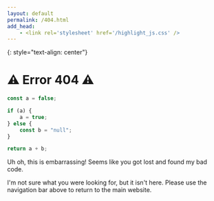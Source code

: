 ```yaml
---
layout: default
permalink: /404.html
add_head:
    - <link rel='stylesheet' href='/highlight_js.css' />
---
```


{: style="text-align: center"}
# ⚠️ Error 404 ⚠️

```js
const a = false;

if (a) {
    a = true;
} else {
    const b = "null";
}

return a + b;
```

Uh oh, this is embarrassing! Seems like you got lost and found my bad code.

I'm not sure what you were looking for, but it isn't here. Please use the navigation bar above to return to the main website.